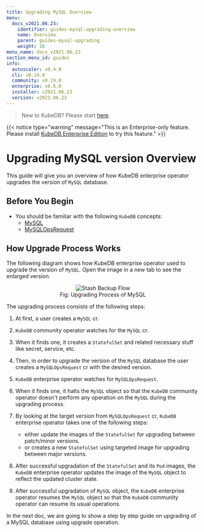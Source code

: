 ```yaml
---
title: Upgrading MySQL Overview
menu:
  docs_v2021.06.23:
    identifier: guides-mysql-upgrading-overview
    name: Overview
    parent: guides-mysql-upgrading
    weight: 10
menu_name: docs_v2021.06.23
section_menu_id: guides
info:
  autoscaler: v0.4.0
  cli: v0.19.0
  community: v0.19.0
  enterprise: v0.6.0
  installer: v2021.06.23
  version: v2021.06.23
---
```


> New to KubeDB? Please start [here](/docs/v2021.06.23/README).

{{< notice type="warning" message="This is an Enterprise-only feature. Please install [KubeDB Enterprise Edition](/docs/v2021.06.23/setup/install/enterprise) to try this feature." >}}

# Upgrading MySQL version Overview

This guide will give you an overview of how KubeDB enterprise operator upgrades the version of `MySQL` database.

## Before You Begin

- You should be familiar with the following `KubeDB` concepts:
  - [MySQL](/docs/v2021.06.23/guides/mysql/concepts/database/)
  - [MySQLOpsRequest](/docs/v2021.06.23/guides/mysql/concepts/opsrequest/)

## How Upgrade Process Works

The following diagram shows how KubeDB enterprise operator used to upgrade the version of `MySQL`. Open the image in a new tab to see the enlarged version.

<figure align="center">
  <img alt="Stash Backup Flow" src="/docs/v2021.06.23/guides/mysql/upgrading/overview/images/my-upgrading.png">
<figcaption align="center">Fig: Upgrading Process of MySQL</figcaption>
</figure>

The upgrading process consists of the following steps:

1. At first, a user creates a `MySQL` cr.

2. `KubeDB` community operator watches for the `MySQL` cr.

3. When it finds one, it creates a `StatefulSet` and related necessary stuff like secret, service, etc.

4. Then, in order to upgrade the version of the `MySQL` database the user creates a `MySQLOpsRequest` cr with the desired version.

5. `KubeDB` enterprise operator watches for `MySQLOpsRequest`.

6. When it finds one, it halts the `MySQL` object so that the `KubeDB` community operator doesn't perform any operation on the `MySQL` during the upgrading process.

7. By looking at the target version from `MySQLOpsRequest` cr, `KubeDB` enterprise operator takes one of the following steps:
    - either update the images of the `StatefulSet` for upgrading between patch/minor versions.
    - or creates a new `StatefulSet` using targeted image for upgrading between major versions.

8. After successful upgradation of the `StatefulSet` and its `Pod` images, the `KubeDB` enterprise operator updates the image of the `MySQL` object to reflect the updated cluster state.

9. After successful upgradation of `MySQL` object, the `KubeDB` enterprise operator resumes the `MySQL` object so that the `KubeDB` community operator can resume its usual operations.

In the next doc, we are going to show a step by step guide on upgrading of a MySQL database using upgrade operation.